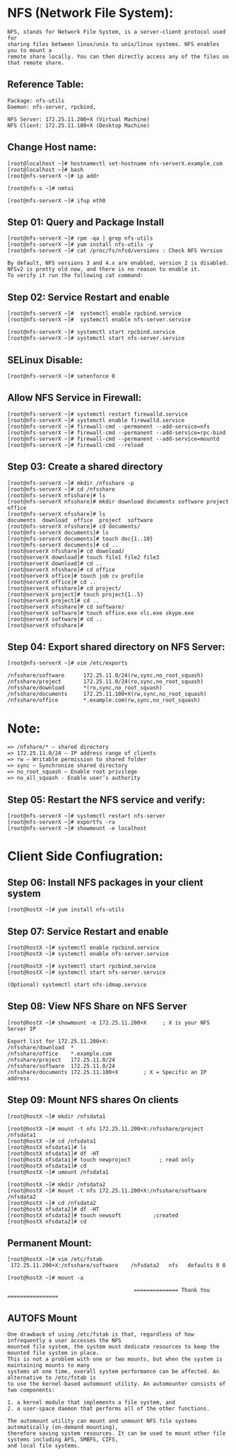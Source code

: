 NFS (Network File System):
=========================
    NFS, stands for Network File System, is a server-client protocol used for 
    sharing files between linux/unix to unix/linux systems. NFS enables you to mount a 
    remote share locally. You can then directly access any of the files on that remote share.

Reference Table:
----------------
    Package: nfs-utils
    Daemon: nfs-server, rpcbind, 

    NFS Server: 172.25.11.200+X (Virtual Machine)
    NFS Client: 172.25.11.100+X (Desktop Machine)

Change Host name:
-----------------
    [root@localhost ~]# hostnamectl set-hostname nfs-serverX.example.com
    [root@localhost ~]# bash
    [root@nfs-serverX ~]# ip addr

    [root@nfs-s ~]# nmtui

    [root@nfs-serverX ~]# ifup eth0

Step 01: Query and Package Install  
----------------------------------
    [root@nfs-serverX ~]# rpm -qa | grep nfs-utils
    [root@nfs-serverX ~]# yum install nfs-utils -y
    [root@nfs-serverX ~]# cat /proc/fs/nfsd/versions : Check NFS Version

    By default, NFS versions 3 and 4.x are enabled, version 2 is disabled. 
    NFSv2 is pretty old now, and there is no reason to enable it. 
    To verify it run the following cat command:


Step 02: Service Restart and enable
-----------------------------------
    [root@nfs-serverX ~]#  systemctl enable rpcbind.service
    [root@nfs-serverX ~]#  systemctl enable nfs-server.service

    [root@nfs-serverX ~]# systemctl start rpcbind.service
    [root@nfs-serverX ~]# systemctl start nfs-server.service

SELinux Disable: 
----------------
    [root@nfs-serverX ~]# setenforce 0

Allow NFS Service in Firewall:
------------------------------
    [root@nfs-serverX ~]# systemctl restart firewalld.service
    [root@nfs-serverX ~]# systemctl enable firewalld.service
    [root@nfs-serverX ~]# firewall-cmd --permanent --add-service=nfs
    [root@nfs-serverX ~]# firewall-cmd --permanent --add-service=rpc-bind
    [root@nfs-serverX ~]# firewall-cmd --permanent --add-service=mountd
    [root@nfs-serverX ~]# firewall-cmd --reload

Step 03: Create a shared directory
-----------------------------------
    [root@nfs-serverX ~]# mkdir /nfsshare -p
    [root@nfs-serverX ~]# cd /nfsshare
    [root@nfs-serverX nfsshare]# ls
    [root@nfs-serverX nfsshare]# mkdir download documents software project office 
    [root@nfs-serverX nfsshare]# ls
    documents  download  office  project  software
    [root@nfs-serverX nfsshare]# cd documents/
    [root@nfs-serverX documents]# ls
    [root@nfs-serverX documents]# touch doc{1..10}
    [root@nfs-serverX documents]# cd ..
    [root@serverX nfsshare]# cd download/
    [root@serverX download]# touch file1 file2 file3
    [root@serverX download]# cd ..
    [root@serverX nfsshare]# cd office
    [root@serverX office]# touch job cv profile
    [root@serverX office]# cd ..
    [root@serverX nfsshare]# cd project/
    [root@serverX project]# touch project{1..5}
    [root@serverX project]# cd ..
    [root@serverX nfsshare]# cd software/
    [root@serverX software]# touch office.exe vlc.exe skype.exe
    [root@serverX software]# cd ..
    [root@serverX nfsshare]# 

Step 04: Export shared directory on NFS Server:
----------------------------------------------
    [root@nfs-serverX ~]# vim /etc/exports

    /nfsshare/software      172.25.11.0/24(rw,sync,no_root_squash)
    /nfsshare/project       172.25.11.0/24(ro,sync,no_root_squash)
    /nfsshare/download      *(ro,sync,no_root_squash)
    /nfsshare/documents     172.25.11.100+X(rw,sync,no_root_squash)
    /nfsshare/office        *.example.com(rw,sync,no_root_squash)

Note:
====
    => /nfshare/* – shared directory
    => 172.25.11.0/24 – IP address range of clients
    => rw – Writable permission to shared folder
    => sync – Synchronize shared directory
    => no_root_squash – Enable root privilege
    => no_all_squash - Enable user’s authority

Step 05: Restart the NFS service and verify:
--------------------------------------------
    [root@nfs-serverX ~]# systemctl restart nfs-server
    [root@nfs-serverX ~]# exportfs -ra
    [root@nfs-serverX ~]# showmount -e localhost

Client Side Confiugration:
=========================

Step 06: Install NFS packages in your client system
---------------------------------------------------
    [root@hostX ~]# yum install nfs-utils 

Step 07: Service Restart and enable
-----------------------------------
    [root@hostX ~]# systemctl enable rpcbind.service
    [root@hostX ~]# systemctl enable nfs-server.service

    [root@hostX ~]# systemctl start rpcbind.service
    [root@hostX ~]# systemctl start nfs-server.service

    (Optional) systemctl start nfs-idmap.service

Step 08: View NFS Share on NFS Server 
-------------------------------------
    [root@hostX ~]# showmount -e 172.25.11.200+X     ; X is your NFS Server IP

    Export list for 172.25.11.200+X:
    /nfsshare/download  *
    /nfsshare/office    *.example.com
    /nfsshare/project   172.25.11.0/24
    /nfsshare/software  172.25.11.0/24
    /nfsshare/documents 172.25.11.100+X        ; X = Specific an IP address

Step 09: Mount NFS shares On clients
------------------------------------
    [root@hostX ~]# mkdir /nfsdata1   

    [root@hostX ~]# mount -t nfs 172.25.11.200+X:/nfsshare/project /nfsdata1
    [root@hostX ~]# cd /nfsdata1
    [root@hostX nfsdata1]# ls
    [root@hostX nfsdata1]# df -HT
    [root@hostX nfsdata1]# touch newproject         ; read only
    [root@hostX nfsdata1]# cd 
    [root@hostX ~]# umount /nfsdata1

    [root@hostX ~]# mkdir /nfsdata2  
    [root@hostX ~]# mount -t nfs 172.25.11.200+X:/nfsshare/software   /nfsdata2
    [root@hostX ~]# cd /nfsdata2
    [root@hostX nfsdata2]# df -HT
    [root@hostX nfsdata2]# touch newsoft          ;created
    [root@hostX nfsdata2]# cd 

Permanent Mount:
----------------
    [root@hostX ~]# vim /etc/fstab
     172.25.11.200+X:/nfsshare/software    /nfsdata2   nfs   defaults 0 0

    [root@hostX ~]# mount -a 

                                            ============== Thank You ================ 
                                            


AUTOFS Mount
------------

    One drawback of using /etc/fstab is that, regardless of how infrequently a user accesses the NFS 
    mounted file system, the system must dedicate resources to keep the mounted file system in place. 
    This is not a problem with one or two mounts, but when the system is maintaining mounts to many 
    systems at one time, overall system performance can be affected. An alternative to /etc/fstab is 
    to use the kernel-based automount utility. An automounter consists of two components:
    
    1. a kernel module that implements a file system, and
    2. a user-space daemon that performs all of the other functions.
    
    The automount utility can mount and unmount NFS file systems automatically (on-demand mounting), 
    therefore saving system resources. It can be used to mount other file systems including AFS, SMBFS, CIFS, 
    and local file systems.

                                            
